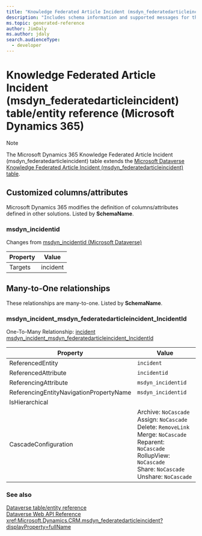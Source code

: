 ```yaml
---
title: "Knowledge Federated Article Incident (msdyn_federatedarticleincident) table/entity reference (Microsoft Dynamics 365)"
description: "Includes schema information and supported messages for the Knowledge Federated Article Incident (msdyn_federatedarticleincident) table/entity with Microsoft Dynamics 365."
ms.topic: generated-reference
author: JimDaly
ms.author: jdaly
search.audienceType: 
  - developer
---
```


# Knowledge Federated Article Incident (msdyn_federatedarticleincident) table/entity reference (Microsoft Dynamics 365)



> [!NOTE]
> The Microsoft Dynamics 365 Knowledge Federated Article Incident (msdyn_federatedarticleincident) table extends the [Microsoft Dataverse Knowledge Federated Article Incident (msdyn_federatedarticleincident) table](/power-apps/developer/data-platform/reference/entities/msdyn_federatedarticleincident).



## Customized columns/attributes

Microsoft Dynamics 365 modifies the definition of columns/attributes defined in other solutions. Listed by **SchemaName**.

### <a name="BKMK_msdyn_incidentid"></a> msdyn_incidentid

Changes from [msdyn_incidentid (Microsoft Dataverse)](/power-apps/developer/data-platform/reference/entities/msdyn_federatedarticleincident#BKMK_msdyn_incidentid)

|Property|Value|
|---|---|
|Targets|incident|


## Many-to-One relationships

These relationships are many-to-one. Listed by **SchemaName**.

### <a name="BKMK_msdyn_incident_msdyn_federatedarticleincident_IncidentId"></a> msdyn_incident_msdyn_federatedarticleincident_IncidentId

One-To-Many Relationship: [incident msdyn_incident_msdyn_federatedarticleincident_IncidentId](incident.md#BKMK_msdyn_incident_msdyn_federatedarticleincident_IncidentId)

|Property|Value|
|---|---|
|ReferencedEntity|`incident`|
|ReferencedAttribute|`incidentid`|
|ReferencingAttribute|`msdyn_incidentid`|
|ReferencingEntityNavigationPropertyName|`msdyn_incidentid`|
|IsHierarchical||
|CascadeConfiguration|Archive: `NoCascade`<br />Assign: `NoCascade`<br />Delete: `RemoveLink`<br />Merge: `NoCascade`<br />Reparent: `NoCascade`<br />RollupView: `NoCascade`<br />Share: `NoCascade`<br />Unshare: `NoCascade`|



### See also

[Dataverse table/entity reference](/power-apps/developer/data-platform/reference/about-entity-reference)  
[Dataverse Web API Reference](/power-apps/developer/data-platform/webapi/reference/about)   
<xref:Microsoft.Dynamics.CRM.msdyn_federatedarticleincident?displayProperty=fullName>
